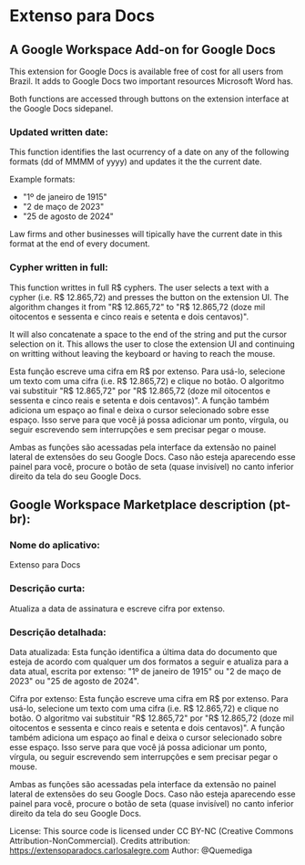 # Extenso para Docs
## A Google Workspace Add-on for Google Docs
This extension for Google Docs is available free of cost for all users from Brazil. It adds to Google Docs two important resources Microsoft Word has.

Both functions are accessed through buttons on the extension interface at the Google Docs sidepanel.

### Updated written date:
This function identifies the last ocurrency of a date on any of the following formats (dd of MMMM of yyyy) and updates it the the current date.

Example formats:
- "1º de janeiro de 1915"
- "2 de maço de 2023"
- "25 de agosto de 2024"

Law firms and other businesses will tipically have the current date in this format at the end of every document.

### Cypher written in full:
This function writtes in full R$ cyphers. The user selects a text with a cypher (i.e. R$ 12.865,72) and presses the button on the extension UI. The algorithm changes it from "R$ 12.865,72" to "R$ 12.865,72 (doze mil oitocentos e sessenta e cinco reais e setenta e dois centavos)".

It will also concatenate a space to the end of the string and put the cursor selection on it. This allows the user to close the extension UI and continuing on writting without leaving the keyboard or having to reach the mouse.

Esta função escreve uma cifra em R$ por extenso. Para usá-lo, selecione um texto com uma cifra (i.e. R$ 12.865,72) e clique no botão. O algoritmo vai substituir "R$ 12.865,72" por "R$ 12.865,72 (doze mil oitocentos e sessenta e cinco reais e setenta e dois centavos)". A função também adiciona um espaço ao final e deixa o cursor selecionado sobre esse espaço. Isso serve para que você já possa adicionar um ponto, vírgula, ou seguir escrevendo sem interrupções e sem precisar pegar o mouse.

Ambas as funções são acessadas pela interface da extensão no painel lateral de extensões do seu Google Docs. Caso não esteja aparecendo esse painel para você, procure o botão de seta (quase invisível) no canto inferior direito da tela do seu Google Docs.

## Google Workspace Marketplace description (pt-br):
### Nome do aplicativo:
Extenso para Docs

### Descrição curta:
Atualiza a data de assinatura e escreve cifra por extenso.

### Descrição detalhada:
Data atualizada:
Esta função identifica a última data do documento que esteja de acordo com qualquer um dos formatos a seguir e atualiza para a data atual, escrita por extenso: "1º de janeiro de 1915" ou "2 de maço de 2023" ou "25 de agosto de 2024".

Cifra por extenso: 
Esta função escreve uma cifra em R$ por extenso. Para usá-lo, selecione um texto com uma cifra (i.e. R$ 12.865,72) e clique no botão. O algoritmo vai substituir "R$ 12.865,72" por "R$ 12.865,72 (doze mil oitocentos e sessenta e cinco reais e setenta e dois centavos)". A função também adiciona um espaço ao final e deixa o cursor selecionado sobre esse espaço. Isso serve para que você já possa adicionar um ponto, vírgula, ou seguir escrevendo sem interrupções e sem precisar pegar o mouse.

Ambas as funções são acessadas pela interface da extensão no painel lateral de extensões do seu Google Docs. Caso não esteja aparecendo esse painel para você, procure o botão de seta (quase invisível) no canto inferior direito da tela do seu Google Docs.

License: This source code is licensed under CC BY-NC (Creative Commons Attribution-NonCommercial).
Credits attribution: https://extensoparadocs.carlosalegre.com
Author: @Quemediga